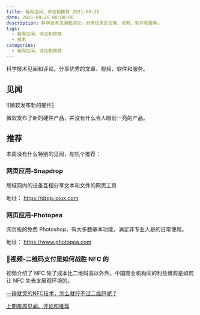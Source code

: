 ```yaml
---
title: 每周见闻、评论和推荐 2021-09-26
date: 2021-09-26 08:00:00
description: 科学技术见闻和评论。分享优秀的文章、视频、软件和服务。
tags:
  - 每周见闻、评论和推荐
  - 技术
categories:
  - 每周见闻、评论和推荐
---
```


科学技术见闻和评论。分享优秀的文章、视频、软件和服务。

## 见闻

![微软发布新的硬件]

微软发布了新的硬件产品，并没有什么令人眼前一亮的产品。

## 推荐

本周没有什么特别的见闻，舵机个推荐：

### 网页应用-Snapdrop

局域网内的设备互相分享文本和文件的网页工具

地址： <https://drop.ioiox.com>

### 网页应用-Photopea

网页版的免费 Photoshop，有大多数基本功能，满足非专业人是的日常使用。

地址： <https://www.photopea.com>

### 视频-二维码支付是如何战胜 NFC 的

视频介绍了 NFC 除了成本比二维码高以外外，中国商业机构间的利益博弈是如何让 NFC 失去发展观环境的。

[一碰就灵的NFC技术，怎么就拧不过二维码呢？](https://b23.tv/PbfXYe)

[上期每周见闻、评论和推荐](./weekly-2021-09-19)
